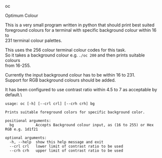 oc

Optimum Colour

This is a very small program written in python that should print best suited\
foreground colours for a terminal with specific background colour within 16 to\
231 terminal colour palettes.

This uses the 256 colour terminal colour codes for this task.\
So it takes a background colour e.g. `./oc 200` and then prints suitable colours\
from 16-255.

Currently the input background colour has to be within 16 to 231.\
Support for RGB background colours should be added.

It has been configured to use contrast ratio within 4.5 to 7 as acceptable by\
default.\

```
usage: oc [-h] [--crl crl] [--crh crh] bg

Prints suitable foreground colors for specific background color.

positional arguments:
  bg          Accepts Background colour input, as (16 to 255) or Hex RGB e.g. 1d1f21

optional arguments:
  -h, --help  show this help message and exit
  --crl crl   lower limit of contrast ratio to be used
  --crh crh   upper limit of contrast ratio to be used
```
